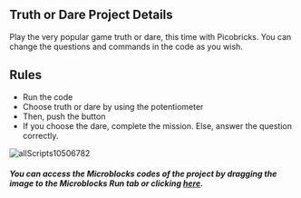 ## Truth or Dare Project Details
Play the very popular game truth or dare, this time with Picobricks. You can change the questions and commands in the code as you wish.
## Rules
- Run the code
- Choose truth or dare by using the potentiometer
- Then, push the button
- If you choose the dare, complete the mission. Else, answer the question correctly.


![allScripts10506782](https://user-images.githubusercontent.com/112697142/204086059-f6268c34-5158-4b41-a07b-8140123718f5.png)



##### You can access the Microblocks codes of the project by dragging the image to the Microblocks Run tab or clicking [here](https://microblocks.fun/run/microblocks.html#scripts=GP%20Scripts%0Adepends%20%27OLED%20Graphics%27%20%27PicoBricks%27%0A%0Ascript%20625%20-212%20%7B%0AwhenStarted%0AOLEDInit_I2C%20%27OLED_0.96in%27%20%273C%27%200%20false%0AOLEDwrite%20%27Spin%27%2035%2030%20false%0AOLEDwrite%20%27the%20bottle%27%2020%2040%20false%0Apb_set_motor_speed%202%2050%0AwaitMillis%202000%0Apb_set_motor_speed%202%200%0AOLEDclear%0AOLEDwrite%20%27Truth%20or%20dare%27%200%2010%20false%0ArepeatUntil%20%28pb_button%29%20%7B%0A%20%20truth_or_dare%20%3D%20%28%28%28pb_potentiometer%29%20%2A%2060%29%20%2F%201023%29%0A%20%20if%20%28%28truth_or_dare%20%25%202%29%20%3D%3D%200%29%20%7B%0A%20%20%20%20OLEDwrite%20%27Truth%20or%20Dare%27%200%2010%20false%0A%20%20%20%20OLEDwrite%20%27truth%27%200%2040%20false%0A%20%20%20%20waitMillis%20500%0A%20%20%20%20OLEDclear%0A%20%20%7D%20else%20%7B%0A%20%20%20%20OLEDwrite%20%27Truth%20or%20Dare%27%200%2010%20false%0A%20%20%20%20OLEDwrite%20%27dare%27%2010%2040%20false%0A%20%20%20%20waitMillis%20500%0A%20%20%20%20OLEDclear%0A%20%20%7D%0A%7D%0Aif%20%28%28turth_or_dare%20%25%202%29%20%3D%3D%200%29%20%7B%0A%20%20OLEDwrite%20%28at%20%27random%27%20%28%27%5Bdata%3AmakeList%5D%27%20%27Do%20you%20have%20a%20hidden%20talent%3F%27%20%27When%27%27s%20the%20last%20time%20you%20apologized%3F%20What%20for%3F%27%20%27What%20is%20your%20biggest%20fear%3F%27%29%29%200%200%20false%0A%7D%20else%20%7B%0A%20%20OLEDwrite%20%28at%20%27random%27%20%28%27%5Bdata%3AmakeList%5D%27%20%27Yell%20out%20the%20first%20word%20that%20comes%20to%20your%20mind%27%20%27Eat%20a%20snack%20without%20using%20your%20hands%27%20%27Dance%20without%20music%20for%20two%20minutes%27%29%29%200%200%20false%0A%7D%0A%7D%0A%0A "here").
